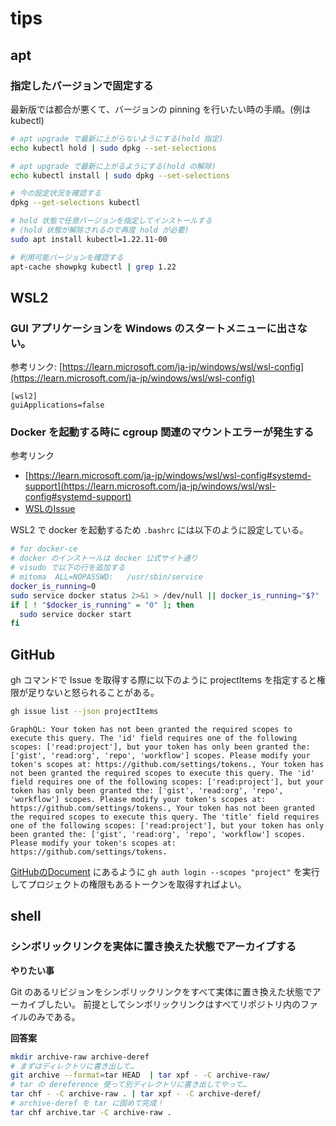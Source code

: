 # tips

## apt

### 指定したバージョンで固定する

最新版では都合が悪くて、バージョンの pinning を行いたい時の手順。(例はkubectl)

```sh
# apt upgrade で最新に上がらないようにする(hold 指定)
echo kubectl hold | sudo dpkg --set-selections

# apt upgrade で最新に上がるようにする(hold の解除)
echo kubectl install | sudo dpkg --set-selections

# 今の設定状況を確認する
dpkg --get-selections kubectl

# hold 状態で任意バージョンを指定してインストールする
# (hold 状態が解除されるので再度 hold が必要)
sudo apt install kubectl=1.22.11-00

# 利用可能バージョンを確認する
apt-cache showpkg kubectl | grep 1.22
```

## WSL2

### GUI アプリケーションを Windows のスタートメニューに出さない。

参考リンク: [https://learn.microsoft.com/ja-jp/windows/wsl/wsl-config](https://learn.microsoft.com/ja-jp/windows/wsl/wsl-config)

```
[wsl2]
guiApplications=false
```

### Docker を起動する時に cgroup 関連のマウントエラーが発生する

参考リンク

- [https://learn.microsoft.com/ja-jp/windows/wsl/wsl-config#systemd-support](https://learn.microsoft.com/ja-jp/windows/wsl/wsl-config#systemd-support)
- [WSLのIssue](https://github.com/microsoft/WSL/issues/9868)

WSL2 で docker を起動するため `.bashrc` には以下のように設定している。

```sh
# for docker-ce
# docker のインストールは docker 公式サイト通り
# visudo で以下の行を追加する
# mitoma  ALL=NOPASSWD:   /usr/sbin/service
docker_is_running=0
sudo service docker status 2>&1 > /dev/null || docker_is_running="$?"
if [ ! "$docker_is_running" = "0" ]; then
  sudo service docker start
fi
```

## GitHub

gh コマンドで Issue を取得する際に以下のように projectItems を指定すると権限が足りないと怒られることがある。

```sh
gh issue list --json projectItems
```

```
GraphQL: Your token has not been granted the required scopes to execute this query. The 'id' field requires one of the following scopes: ['read:project'], but your token has only been granted the: ['gist', 'read:org', 'repo', 'workflow'] scopes. Please modify your token's scopes at: https://github.com/settings/tokens., Your token has not been granted the required scopes to execute this query. The 'id' field requires one of the following scopes: ['read:project'], but your token has only been granted the: ['gist', 'read:org', 'repo', 'workflow'] scopes. Please modify your token's scopes at: https://github.com/settings/tokens., Your token has not been granted the required scopes to execute this query. The 'title' field requires one of the following scopes: ['read:project'], but your token has only been granted the: ['gist', 'read:org', 'repo', 'workflow'] scopes. Please modify your token's scopes at: https://github.com/settings/tokens.
```

[GitHubのDocument][] にあるように `gh auth login --scopes "project"` を実行してプロジェクトの権限もあるトークンを取得すればよい。

[GitHubのDocument]: https://docs.github.com/ja/issues/planning-and-tracking-with-projects/automating-your-project/using-the-api-to-manage-projects

## shell

### シンボリックリンクを実体に置き換えた状態でアーカイブする

**やりたい事**

Git のあるリビジョンをシンボリックリンクをすべて実体に置き換えた状態でアーカイブしたい。
前提としてシンボリックリンクはすべてリポジトリ内のファイルのみである。

**回答案**

```sh
mkdir archive-raw archive-deref
# まずはディレクトリに書き出して…
git archive --format=tar HEAD  | tar xpf - -C archive-raw/
# tar の dereference 使って別ディレクトリに書き出してやって…
tar chf - -C archive-raw . | tar xpf - -C archive-deref/
# archive-deref を tar に固めて完成！
tar chf archive.tar -C archive-raw .
```
